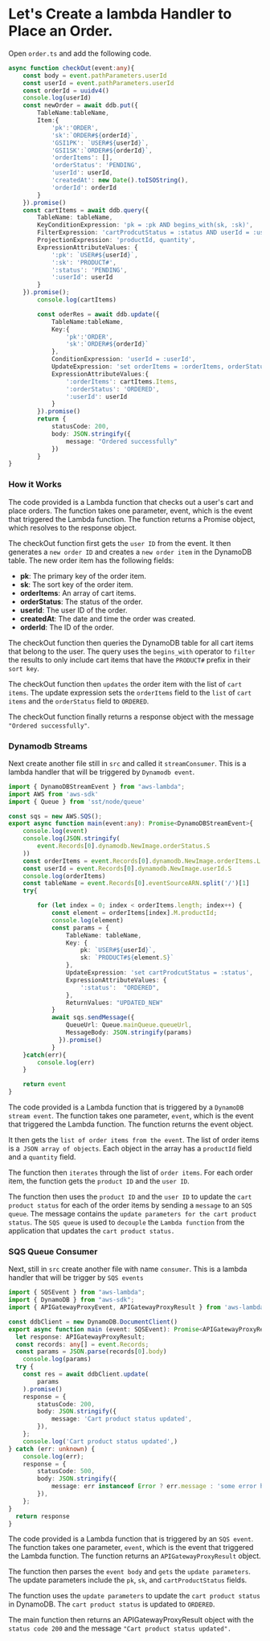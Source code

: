 # Let's Create a lambda Handler to Place an Order.

Open `order.ts` and add the following code.

```ts
async function checkOut(event:any){
    const body = event.pathParameters.userId
    const userId = event.pathParameters.userId
    const orderId = uuidv4()
    console.log(userId)
    const newOrder = await ddb.put({
        TableName:tableName,
        Item:{
            'pk':'ORDER',
            'sk':`ORDER#${orderId}`,
            'GSI1PK': `USER#${userId}`,
            'GSI1SK':`ORDER#${orderId}`,
            'orderItems': [],
            'orderStatus': 'PENDING',
            'userId': userId,
            'createdAt': new Date().toISOString(),
            'orderId': orderId
        }
    }).promise()
    const cartItems = await ddb.query({
        TableName: tableName,
        KeyConditionExpression: 'pk = :pk AND begins_with(sk, :sk)',
        FilterExpression: 'cartProdcutStatus = :status AND userId = :userId',
        ProjectionExpression: 'productId, quantity',
        ExpressionAttributeValues: {
            ':pk': `USER#${userId}`,
            ':sk': 'PRODUCT#',
            ':status': 'PENDING',
            ':userId': userId
        }
    }).promise();
        console.log(cartItems)

        const oderRes = await ddb.update({
            TableName:tableName,
            Key:{
                'pk':'ORDER',
                'sk':`ORDER#${orderId}`
            },
            ConditionExpression: 'userId = :userId',
            UpdateExpression: 'set orderItems = :orderItems, orderStatus = :orderStatus',
            ExpressionAttributeValues:{
                ':orderItems': cartItems.Items,
                ':orderStatus': 'ORDERED',
                ':userId': userId
            }
        }).promise()
        return {
            statusCode: 200,
            body: JSON.stringify({
                message: "Ordered successfully"
            })
        }
}
```

### How it Works

The code provided is a Lambda function that checks out a user's cart and place orders. The function takes one parameter, event, which is the event that triggered the Lambda function. The function returns a Promise object, which resolves to the response object.

The checkOut function first gets the `user ID` from the event. It then generates a `new order ID` and creates a `new order item` in the DynamoDB table. The new order item has the following fields:

- **pk**: The primary key of the order item.
- **sk**: The sort key of the order item.
- **orderItems**: An array of cart items.
- **orderStatus**: The status of the order.
- **userId**: The user ID of the order.
- **createdAt**: The date and time the order was created.
- **orderId**: The ID of the order.

The checkOut function then queries the DynamoDB table for all cart items that belong to the user. The query uses the `begins_with` operator to `filter` the results to only include cart items that have the `PRODUCT#` prefix in their `sort key`.

The checkOut function then `updates` the order item with the list of `cart items`. The update expression sets the `orderItems` field to the `list` of `cart items` and the `orderStatus` field to `ORDERED`.

The checkOut function finally returns a response object with the message `"Ordered successfully"`.


### Dynamodb Streams

Next create another file still in `src` and called it `streamConsumer`. This is a lambda handler that will be triggered by `Dynamodb event`.

```ts
import { DynamoDBStreamEvent } from "aws-lambda";
import AWS from 'aws-sdk'
import { Queue } from 'sst/node/queue'

const sqs = new AWS.SQS();
export async function main(event:any): Promise<DynamoDBStreamEvent>{
    console.log(event)
    console.log(JSON.stringify(
        event.Records[0].dynamodb.NewImage.orderStatus.S
    ))
    const orderItems = event.Records[0].dynamodb.NewImage.orderItems.L
    const userId = event.Records[0].dynamodb.NewImage.userId.S
    console.log(orderItems)
    const tableName = event.Records[0].eventSourceARN.split('/')[1]
    try{

        for (let index = 0; index < orderItems.length; index++) {
            const element = orderItems[index].M.productId;
            console.log(element)
            const params = {
                TableName: tableName,
                Key: {
                    pk: `USER#${userId}`,
                    sk: `PRODUCT#${element.S}`
                },
                UpdateExpression: 'set cartProdcutStatus = :status',
                ExpressionAttributeValues: {
                    ':status':  "ORDERED",
                },
                ReturnValues: "UPDATED_NEW"
            }
            await sqs.sendMessage({
                QueueUrl: Queue.mainQueue.queueUrl,
                MessageBody: JSON.stringify(params)
              }).promise()
            }
    }catch(err){
        console.log(err)
    }

    return event
}
```

The code provided is a Lambda function that is triggered by a `DynamoDB stream event`. The function takes one parameter, `event`, which is the event that triggered the Lambda function. The function returns the event object.

It then gets the `list of order items from the event`. The list of order items is a` JSON array of objects`. Each object in the array has a `productId` field and a `quantity` field.

The function then `iterates` through the list of `order items`. For each order item, the function gets the `product ID` and the `user ID`. 

The function then uses the `product ID` and the `user ID` to update the `cart product status` for each of the order items by sending a `message` to an `SQS queue`. The message contains the `update parameters for the cart product status`. The `SQS queue` is used to `decouple` the `Lambda function` from the application that updates the `cart product status.`


### SQS Queue Consumer

Next, still in `src` create another file with name `consumer`. This is a lambda handler that will be trigger by `SQS events`


```ts
import { SQSEvent } from "aws-lambda";
import { DynamoDB } from "aws-sdk";
import { APIGatewayProxyEvent, APIGatewayProxyResult } from 'aws-lambda';

const ddbClient = new DynamoDB.DocumentClient()
export async function main (event: SQSEvent): Promise<APIGatewayProxyResult> {
  let response: APIGatewayProxyResult;
  const records: any[] = event.Records;
  const params = JSON.parse(records[0].body)
    console.log(params)
  try {
    const res = await ddbClient.update(
        params
    ).promise()
    response = {
        statusCode: 200,
        body: JSON.stringify({
            message: 'Cart product status updated',
        }),
    };
    console.log('Cart product status updated',)
} catch (err: unknown) {
    console.log(err);
    response = {
        statusCode: 500,
        body: JSON.stringify({
            message: err instanceof Error ? err.message : 'some error happened',
        }),
    };
}
  return response
}
```





The code provided is a Lambda function that is triggered by an `SQS event`. The function takes one parameter, `event`, which is the event that triggered the Lambda function. The function returns an `APIGatewayProxyResult` object.

The function then parses the `event body` and `gets` the `update parameters`. The update parameters include the `pk`, `sk`, and `cartProductStatus` fields.

The  function  uses the `update parameters` to update the `cart product status` in DynamoDB. The `cart product status` is updated to `ORDERED`.

The main function then returns an APIGatewayProxyResult object with the `status code 200` and the message `"Cart product status updated".`